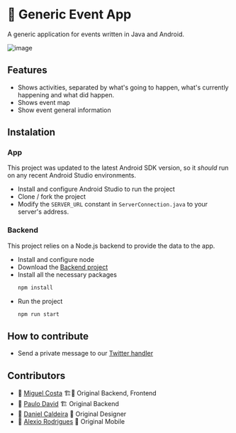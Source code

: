 # 📱 Generic Event App

A generic application for events written in Java and Android.

![image](https://drive.google.com/uc?export=view&id=1ARf46QQieeOE8amDzAXG0FyJDJYLEFDL)

## Features

- Shows activities, separated by what's going to happen, what's currently happening and what did happen.
- Shows event map
- Show event general information

## Instalation

### App

This project was updated to the latest Android SDK version, so it _should_ run on any recent Android Studio environments.

- Install and configure Android Studio to run the project
- Clone / fork the project
- Modify the `SERVER_URL` constant in `ServerConnection.java` to your server's address.

### Backend

This project relies on a Node.js backend to provide the data to the app.

- Install and configure node
- Download the [Backend project](https://github.com/channelmobiledev/GenericEventBackend)
- Install all the necessary packages
  ```bash
  npm install
  ```
- Run the project
  ```bash
  npm run start
  ```

## How to contribute

- Send a private message to our [Twitter handler ](https://twitter.com/chanmobiledev)

## Contributors

- 🌟 [Miguel Costa](https://github.com/Painatalman) 🏗️📄 Original Backend, Frontend
- 🌟 [Paulo David](https://github.com/rOcKpT) 🏗️ Original Backend
- 🌟 [Daniel Caldeira](https://www.behance.net/danielcaldeira) 🎨 Original Designer
- 🌟 [Alexio Rodrigues](https://github.com/alexiorodrigues/) 📱 Original Mobile
